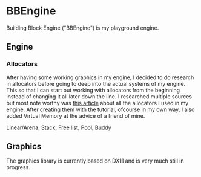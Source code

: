# BBEngine
Building Block Engine ("BBEngine") is my playground engine.

## Engine
### Allocators
After having some working graphics in my engine, I decided to do research in allocators before going to deep into the actual systems of my engine. This so that I can start out working with allocators from the beginning instead of changing it all later down the line. I researched multiple sources but most note worthy was [this article](https://www.gingerbill.org/series/memory-allocation-strategies/) about all the allocators I used in my engine. After creating them with the tutorial, ofcourse in my own way, I also added Virtual Memory at the advice of a friend of mine.

[Linear/Arena](https://github.com/Reemhi2122/BBEngine/blob/main/BBEngine/BBEngine/Allocators/ArenaAllocator.cpp), [Stack](https://github.com/Reemhi2122/BBEngine/blob/main/BBEngine/BBEngine/Allocators/StackAllocator.cpp), [Free list](https://github.com/Reemhi2122/BBEngine/blob/main/BBEngine/BBEngine/Allocators/FreeListAllocator.cpp), [Pool](https://github.com/Reemhi2122/BBEngine/blob/main/BBEngine/BBEngine/Allocators/PoolAllocator.cpp), [Buddy](https://github.com/Reemhi2122/BBEngine/blob/main/BBEngine/BBEngine/Allocators/BuddyAllocator.cpp)

## Graphics
The graphics library is currently based on DX11 and is very much still in progress.
